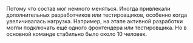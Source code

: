 Потому что состав мог немного меняться. Иногда привлекали       дополнительных разработчиков или тестировщиков, особенно когда     увеличивалась нагрузка. Например, на этапе активной разработки    могли подключать ещё одного фронтендера или тестировщика. Но в   основной команде стабильно было около 10 человек.